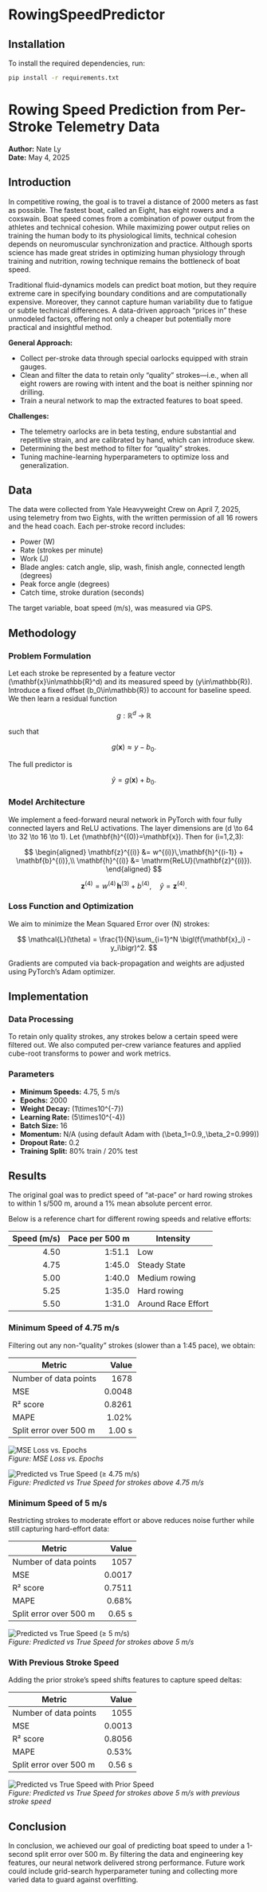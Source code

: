 # RowingSpeedPredictor

## Installation

To install the required dependencies, run:

```bash
pip install -r requirements.txt
```
# Rowing Speed Prediction from Per-Stroke Telemetry Data  
**Author:** Nate Ly  
**Date:** May 4, 2025  

## Introduction

In competitive rowing, the goal is to travel a distance of 2000 meters as fast as possible. The fastest boat, called an Eight, has eight rowers and a coxswain. Boat speed comes from a combination of power output from the athletes and technical cohesion. While maximizing power output relies on training the human body to its physiological limits, technical cohesion depends on neuromuscular synchronization and practice. Although sports science has made great strides in optimizing human physiology through training and nutrition, rowing technique remains the bottleneck of boat speed.

Traditional fluid-dynamics models can predict boat motion, but they require extreme care in specifying boundary conditions and are computationally expensive. Moreover, they cannot capture human variability due to fatigue or subtle technical differences. A data-driven approach “prices in” these unmodeled factors, offering not only a cheaper but potentially more practical and insightful method.

**General Approach:**  
- Collect per-stroke data through special oarlocks equipped with strain gauges.  
- Clean and filter the data to retain only “quality” strokes—i.e., when all eight rowers are rowing with intent and the boat is neither spinning nor drilling.  
- Train a neural network to map the extracted features to boat speed.  

**Challenges:**  
- The telemetry oarlocks are in beta testing, endure substantial and repetitive strain, and are calibrated by hand, which can introduce skew.  
- Determining the best method to filter for “quality” strokes.  
- Tuning machine-learning hyperparameters to optimize loss and generalization.  

## Data

The data were collected from Yale Heavyweight Crew on April 7, 2025, using telemetry from two Eights, with the written permission of all 16 rowers and the head coach. Each per-stroke record includes:

- Power (W)  
- Rate (strokes per minute)  
- Work (J)  
- Blade angles: catch angle, slip, wash, finish angle, connected length (degrees)  
- Peak force angle (degrees)  
- Catch time, stroke duration (seconds)  

The target variable, boat speed (m/s), was measured via GPS.

## Methodology

### Problem Formulation

Let each stroke be represented by a feature vector \(\mathbf{x}\in\mathbb{R}^d\) and its measured speed by \(y\in\mathbb{R}\). Introduce a fixed offset \(b_0\in\mathbb{R}\) to account for baseline speed. We then learn a residual function

$$
g: \mathbb{R}^d \;\to\; \mathbb{R}
$$

such that

$$
g(\mathbf{x}) \approx y - b_0.
$$

The full predictor is

$$
\hat y = g(\mathbf{x}) + b_0.
$$

### Model Architecture

We implement a feed-forward neural network in PyTorch with four fully connected layers and ReLU activations. The layer dimensions are \(d \to 64 \to 32 \to 16 \to 1\). Let \(\mathbf{h}^{(0)}=\mathbf{x}\). Then for \(i=1,2,3\):

$$
\begin{aligned}
\mathbf{z}^{(i)} &= w^{(i)}\,\mathbf{h}^{(i-1)} + \mathbf{b}^{(i)},\\
\mathbf{h}^{(i)} &= \mathrm{ReLU}(\mathbf{z}^{(i)}).
\end{aligned}
$$

$$
\mathbf{z}^{(4)} = w^{(4)}\,\mathbf{h}^{(3)} + b^{(4)}, 
\quad
\hat y = \mathbf{z}^{(4)}.
$$

### Loss Function and Optimization

We aim to minimize the Mean Squared Error over \(N\) strokes:

$$
\mathcal{L}(\theta)
= \frac{1}{N}\sum_{i=1}^N \bigl(f(\mathbf{x}_i) - y_i\bigr)^2.
$$

Gradients are computed via back-propagation and weights are adjusted using PyTorch’s Adam optimizer.

## Implementation

### Data Processing

To retain only quality strokes, any strokes below a certain speed were filtered out. We also computed per-crew variance features and applied cube-root transforms to power and work metrics.

### Parameters

- **Minimum Speeds:** 4.75, 5 m/s  
- **Epochs:** 2000  
- **Weight Decay:** \(1\times10^{-7}\)  
- **Learning Rate:** \(5\times10^{-4}\)  
- **Batch Size:** 16  
- **Momentum:** N/A (using default Adam with \(\beta_1=0.9,\,\beta_2=0.999\))  
- **Dropout Rate:** 0.2  
- **Training Split:** 80% train / 20% test  

## Results

The original goal was to predict speed of “at-pace” or hard rowing strokes to within 1 s/500 m, around a 1% mean absolute percent error.

Below is a reference chart for different rowing speeds and relative efforts:

| Speed (m/s) | Pace per 500 m | Intensity          |
|------------:|---------------:|--------------------|
| 4.50        | 1:51.1         | Low                |
| 4.75        | 1:45.0         | Steady State       |
| 5.00        | 1:40.0         | Medium rowing      |
| 5.25        | 1:35.0         | Hard rowing        |
| 5.50        | 1:31.0         | Around Race Effort |

### Minimum Speed of 4.75 m/s

Filtering out any non-“quality” strokes (slower than a 1:45 pace), we obtain:

| Metric                   | Value  |
|--------------------------|-------:|
| Number of data points    | 1678   |
| MSE                      | 0.0048 |
| R² score                 | 0.8261 |
| MAPE                     | 1.02%  |
| Split error over 500 m   | 1.00 s |

![MSE Loss vs. Epochs](output2.png)  
*Figure: MSE Loss vs. Epochs*

![Predicted vs True Speed (≥ 4.75 m/s)](output.png)  
*Figure: Predicted vs True Speed for strokes above 4.75 m/s*

### Minimum Speed of 5 m/s

Restricting strokes to moderate effort or above reduces noise further while still capturing hard-effort data:

| Metric                   | Value  |
|--------------------------|-------:|
| Number of data points    | 1057   |
| MSE                      | 0.0017 |
| R² score                 | 0.7511 |
| MAPE                     | 0.68%  |
| Split error over 500 m   | 0.65 s |

![Predicted vs True Speed (≥ 5 m/s)](output3.png)  
*Figure: Predicted vs True Speed for strokes above 5 m/s*

### With Previous Stroke Speed

Adding the prior stroke’s speed shifts features to capture speed deltas:

| Metric                   | Value  |
|--------------------------|-------:|
| Number of data points    | 1055   |
| MSE                      | 0.0013 |
| R² score                 | 0.8056 |
| MAPE                     | 0.53%  |
| Split error over 500 m   | 0.56 s |

![Predicted vs True Speed with Prior Speed](output4.png)  
*Figure: Predicted vs True Speed for strokes above 5 m/s with previous stroke speed*

## Conclusion

In conclusion, we achieved our goal of predicting boat speed to under a 1-second split error over 500 m. By filtering the data and engineering key features, our neural network delivered strong performance. Future work could include grid-search hyperparameter tuning and collecting more varied data to guard against overfitting.  
